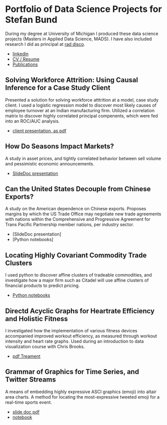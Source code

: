 # Portfolio of Data Science Projects for Stefan Bund
During my degree at University of Michigan I produced these data science projects (Masters in Applied Data Science, MADS). I have also included research I did as principal at [rad disco](http://raddisco.com).

+ [linkedin](https://www.linkedin.com/in/stefanbund/)
+ [CV / Resume](https://docs.google.com/document/d/1mwfGmW2_hfd2S1HAthxel5YC2gYLGCcM/edit?usp=sharing&ouid=108559642540650615622&rtpof=true&sd=true)
+ [Publications](http://dx.doi.org/10.2165/00822942-200403040-00008)

## Solving Workforce Attrition: Using Causal Inference for a Case Study Client
Presented a solution for solving workforce atttrition at a model, case study client. I used a logistic regression model to discover most likely causes of employee turnover at an Indian manufacturing firm. Utilized a correlation matrix to discover highly correlated principal compenents, which were fed into an ROC/AUC analysis. 
+ [client presentation, as pdf](https://github.com/stefanbund/MADSPortfolio/blob/main/predicting%20causes%20of%20employee%20turnover%2C%20a%20case%20study%20using%20logistic%20regression.pdf)

## How Do Seasons Impact Markets? 
A study in asset prices, and tightly correlated behavior between sell volume and pessimistic economic announcements. 
+ [SlideDoc presentation](https://github.com/stefanbund/MADSPortfolio/blob/main/04-Liang-Yau-Bund_2023winter.pptx.pdf)

## Can the United States Decouple from Chinese Exports?
A study on the American dependence on Chinese exports. Proposes margins by which the US Trade Office may negotiate new trade agreements with nations within the Comprehensive and Progressive Agreement for Trans Pacific Partnership member nations, per industry sector. 
+ [SlideDoc presentation]
+ [Python notebooks]

## Locating Highly Covariant Commodity Trade Clusters
I used python to discover affine clusters of tradeable commodities, and investigate how a major firm such as Citadel will use affine clusters of financial products to predict pricing. 
+ [Python notebooks](https://github.com/stefanbund/MADSPortfolio/blob/main/visualizing%20commodity%20clusters%20--%20bund.ipynb)

## Directd Acyclic Graphs for Heartrate Efficiency and Holistic Fitness 
I investigated how the implementation of various fitness devices accompanied improved workout efficiency, as measured through workout intensity and heart rate graphs. Used during an introduction to data visualization course with Chris Brooks. 
+ [pdf Treament](https://github.com/stefanbund/MADSPortfolio/blob/main/High%20Heart%20Rate-%20a%20Directed%20Graph%20Analysis.pdf)

## Grammar of Graphics for Time Series, and Twitter Streams
A means of embedding highly expressive ASCI graphics (emoji) into altair area charts. A method for locating the most-expressive tweeted emoji for a real-time sports event.
+ [slide doc pdf](https://github.com/stefanbund/MADSPortfolio/blob/main/tweet%20stream%20vizualization%20per%20stefan%20bund.pdf)
+ [notebook](https://github.com/stefanbund/MADSPortfolio/blob/main/visualizing%20tweet%20time%20series%20via%20emojis.ipynb)
